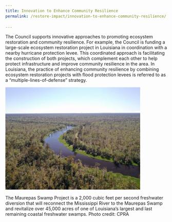 ```yaml
---
title: Innovation to Enhance Community Resilience
permalink: /restore-impact/innovation-to-enhance-community-resilience/

---
```

The Council supports innovative approaches to promoting ecosystem restoration and community resilience. For example, the Council is funding a large-scale ecosystem restoration project in Louisiana in coordination with a nearby hurricane protection levee. This coordinated approach is facilitating the construction of both projects, which complement each other to help protect infrastructure and improve community resilience in the area. In Louisiana, the practice of enhancing community resilience by combining ecosystem restoration projects with flood protection levees is referred to as a “multiple-lines-of-defense” strategy. 

![Aerial view of Maurepas Swamp](/img/Maurepas%20Swamp%20%28pg%208%29.jpg)

The Maurepas Swamp Project is a 2,000 cubic feet per second freshwater diversion that will reconnect the Mississippi River to the Maurepas Swamp and revitalize over 45,000 acres of one of Louisiana’s largest and last remaining coastal freshwater swamps. Photo credit: CPRA
